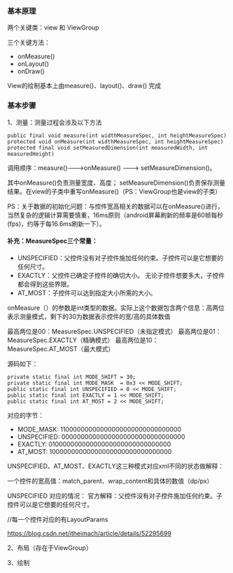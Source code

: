 ### 基本原理

两个关键类：view  和  ViewGroup 

三个关键方法：
- onMeasure()
- onLayout()
- onDraw()

View的绘制基本上由measure()、layout()、draw() 完成

### 基本步骤

1、测量：测量过程会涉及以下方法

    public final void measure(int widthMeasureSpec, int heightMeasureSpec) 
	protected void onMeasure(int widthMeasureSpec, int heightMeasureSpec) 
    protected final void setMeasuredDimension(int measuredWidth, int measuredHeight)  
    
调用顺序：measure()--->onMeasure() ---> setMeasureDimension()。

其中onMeasure()负责测量宽度、高度； setMeasureDimension()负责保存测量结果。在view的子类中重写onMeasure()（PS：ViewGroup也是view的子类） 

PS：关于数据的初始化问题：与控件宽高相关的数据可以在onMeasure()进行，当然复杂的逻辑计算需要慎重，16ms原则（android屏幕刷新的频率是60帧每秒(fps)，约等于每16.6ms刷新一下）。

#### 补充：MeasureSpec三个常量：

- UNSPECIFIED：父控件没有对子控件施加任何约束。子控件可以是它想要的任何尺寸。
- EXACTLY：父控件已确定子控件的确切大小。 无论子控件想要多大，子控件都会得到这些界限。
- AT_MOST：子控件可以达到指定大小所需的大小。
 
onMeasure（）的参数是int类型的数据。实际上这个数据包含两个信息：高两位表示测量模式，剩下的30为数据表示控件的宽/高的具体数值

最高两位是00：MeasureSpec.UNSPECIFIED（未指定模式）
最高两位是01：MeasureSpec.EXACTLY（精确模式）
最高两位是10：MeasureSpec.AT_MOST（最大模式）

源码如下：

 	private static final int MODE_SHIFT = 30;
	private static final int MODE_MASK  = 0x3 << MODE_SHIFT;  
    public static final int UNSPECIFIED = 0 << MODE_SHIFT;
    public static final int EXACTLY = 1 << MODE_SHIFT;
    public static final int AT_MOST = 2 << MODE_SHIFT;

对应的字节：

- MODE_MASK:   11000000000000000000000000000000
- UNSPECIFIED: 00000000000000000000000000000000
- EXACTLY: 01000000000000000000000000000000
- AT_MOST: 10000000000000000000000000000000

UNSPECIFIED、AT_MOST、EXACTLY这三种模式对应xml不同的状态做解释：

一个控件的宽高值：match_parent、wrap_content和具体的数值（dp/px）

UNSPECIFIED 对应的情况：
官方解释：父控件没有对子控件施加任何约束。子控件可以是它想要的任何尺寸。
 

//每一个控件对应的有LayoutParams

https://blog.csdn.net/itheimach/article/details/52295699

2、布局（存在于ViewGroup）

3、绘制